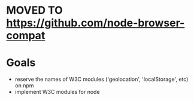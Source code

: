 MOVED TO https://github.com/node-browser-compat
======

Goals
===

  * reserve the names of W3C modules ('geolocation', 'localStorage', etc) on npm
  * implement W3C modules for node
